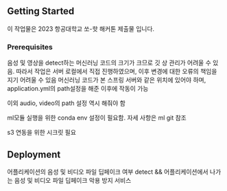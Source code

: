 ## Getting Started

이 작업물은 2023 항공대학교 쏘-핫 해커톤 제출물 입니다.

### Prerequisites

음성 및 영상을 detect하는 머신러닝 코드의 크기가 크므로 깃 상 관리가 어려울 수 있음.
따라서 작업은 서버 로컬에서 직접 진행하였으며, 이후 변경에 대한 오류의 책임을 지기 어려울 수 있음
머신러닝 코드가 본 스프링 서버와 같은 위치에 있어야 하며,
application.yml의 path설정을 해준 이후에 작동이 가능

이외 audio, video의 path 설정 역시 해줘야 함

ml모듈 실행을 위한 conda env 설정이 필요함. 자세 사항은 ml git 참조

s3 연동을 위한 시크릿 필요

## Deployment

어플리케이션의 음성 및 비디오 파일 딥페이크 여부 detect
&&
어플리케이션에서 나가는 음성 및 비디오 파일 딥페이크 악용 방지 서비스
